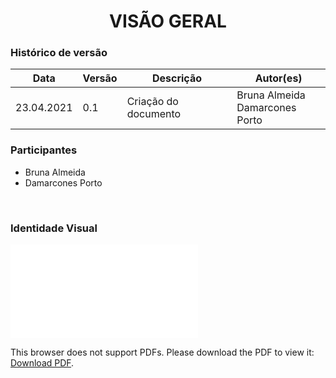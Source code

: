 # <center> VISÃO GERAL

### Histórico de versão<br>

|Data | Versão | Descrição | Autor(es)|
| -- | -- | -- | -- |
| 23.04.2021 | 0.1 | Criação do documento | Bruna Almeida<br>Damarcones Porto |

### Participantes

* Bruna Almeida
* Damarcones Porto

<br>



### Identidade Visual

<object data="../../imagens/identidade-Gama-Boyle-Lab.pdf" type="application/pdf" width="820px" height="485px">
<embed src="../../imagens/identidade-Gama-Boyle-Lab.pdf">
        <p>This browser does not support PDFs. Please download the PDF to view it: <a href="../../imagens/identidade-Gama-Boyle-Lab.pdf">Download PDF</a>.</p>
    </embed>
</object>
